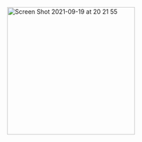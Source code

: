 <img width="296" alt="Screen Shot 2021-09-19 at 20 21 55" src="https://user-images.githubusercontent.com/61409476/133929335-71e5f8e7-a54c-49c0-81f6-8de9b0740222.png">
